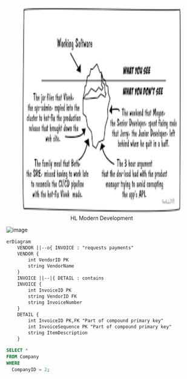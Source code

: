 <p align="center">
  <img alt="Software Skills Iceberg" width="425" height="550" src="images/iceberg.png">
<br />
HL Modern Development
</p>

![image](https://github.com/pauljeanquart/mdbook-sandbox/assets/728239/056a7092-13e6-400c-9078-acff186e0c4c)

```mermaid
erDiagram
    VENDOR ||--o{ INVOICE : "requests payments"
    VENDOR {
        int VendorID PK
        string VendorName
    }
    INVOICE ||--|{ DETAIL : contains
    INVOICE {
        int InvoiceID PK
        string VendorID FK
        string InvoiceNumber
    }
    DETAIL {
        int InvoiceID PK,FK "Part of compound primary key"
        int InvoiceSequence PK "Part of compound primary key"
        string ItemDescription
    }
```


```sql
SELECT *
FROM Company
WHERE
  CompanyID = 2;
```
